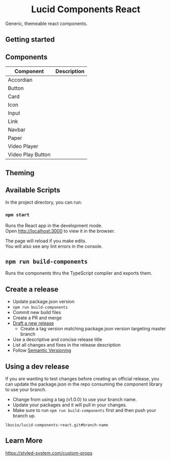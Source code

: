 <h1 align="center">
  Lucid Components React
</h1>

Generic, themeable react components.

## Getting started

## Components

| Component         | Description |
| ----------------- | ----------- |
| Accordian         |             |
| Button            |             |
| Card              |             |
| Icon              |             |
| Input             |             |
| Link              |             |
| Navbar            |             |
| Paper             |             |
| Video Player      |             |
| Video Play Button |             |

## Theming

## Available Scripts

In the project directory, you can run:

### `npm start`

Runs the React app in the development mode.<br>
Open [http://localhost:3000](http://localhost:3000) to view it in the browser.

The page will reload if you make edits.<br>
You will also see any lint errors in the console.

## `npm run build-components`

Runs the components thru the TypeScript compiler and exports them.

## Create a release

- Update package.json version
- `npm run build-components`
- Commit new build files
- Create a PR and merge
- [Draft a new release](https://github.com/lbucio/lucid-components-react/releases)
  - Create a tag version matching package.json version targeting master branch
- Use a descriptive and concise release title
- List all changes and fixes in the release description
- Follow [Semantic Versioning](https://semver.org/)

## Using a dev release

If you are wanting to test changes before creating an official release, you can update the package.json in the repo consuming the component library to use your branch.

- Change from using a tag (v1.0.0) to use your branch name.
- Update your packages and it will pull in your changes.
- Make sure to run `npm run build-components` first and then push your branch up.

`lbucio/lucid-components-react.git#branch-name`

## Learn More

https://styled-system.com/custom-props
